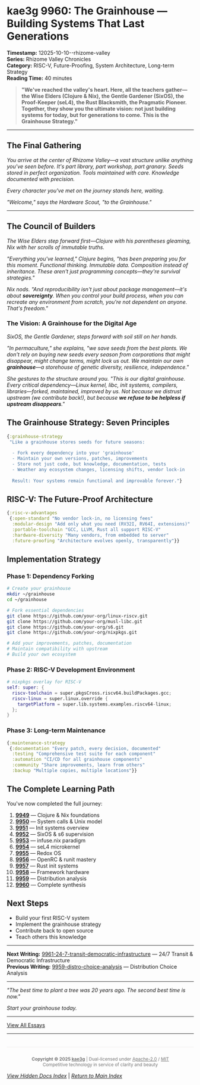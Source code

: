 # kae3g 9960: The Grainhouse — Building Systems That Last Generations

**Timestamp:** 12025-10-10--rhizome-valley  
**Series:** Rhizome Valley Chronicles  
**Category:** RISC-V, Future-Proofing, System Architecture, Long-term Strategy  
**Reading Time:** 40 minutes

> **"We've reached the valley's heart. Here, all the teachers gather—the Wise Elders (Clojure & Nix), the Gentle Gardener (SixOS), the Proof-Keeper (seL4), the Rust Blacksmith, the Pragmatic Pioneer. Together, they show you the ultimate vision: not just building systems for today, but for generations to come. This is the Grainhouse Strategy."**

---

## The Final Gathering

*You arrive at the center of Rhizome Valley—a vast structure unlike anything you've seen before. It's part library, part workshop, part granary. Seeds stored in perfect organization. Tools maintained with care. Knowledge documented with precision.*

*Every character you've met on the journey stands here, waiting.*

*"Welcome," says the Hardware Scout, "to the Grainhouse."*

---

## The Council of Builders

*The Wise Elders step forward first—Clojure with his parentheses gleaming, Nix with her scrolls of immutable truths.*

*"Everything you've learned," Clojure begins, "has been preparing you for this moment. Functional thinking. Immutable data. Composition instead of inheritance. These aren't just programming concepts—they're survival strategies."*

*Nix nods. "And reproducibility isn't just about package management—it's about **sovereignty**. When you control your build process, when you can recreate any environment from scratch, you're not dependent on anyone. That's freedom."*

### The Vision: A Grainhouse for the Digital Age

*SixOS, the Gentle Gardener, steps forward with soil still on her hands.*

*"In permaculture," she explains, "we save seeds from the best plants. We don't rely on buying new seeds every season from corporations that might disappear, might change terms, might lock us out. We maintain our own **grainhouse**—a storehouse of genetic diversity, resilience, independence."*

*She gestures to the structure around you. "This is our digital grainhouse. Every critical dependency—Linux kernel, libc, init systems, compilers, libraries—forked, maintained, improved by us. Not because we distrust upstream (we contribute back!), but because **we refuse to be helpless if upstream disappears**."*

## The Grainhouse Strategy: Seven Principles

```clojure
{:grainhouse-strategy
 "Like a grainhouse stores seeds for future seasons:
  
  - Fork every dependency into your 'grainhouse'
  - Maintain your own versions, patches, improvements
  - Store not just code, but knowledge, documentation, tests
  - Weather any ecosystem changes, licensing shifts, vendor lock-in
  
  Result: Your systems remain functional and improvable forever."}
```

## RISC-V: The Future-Proof Architecture

```clojure
{:risc-v-advantages
 {:open-standard "No vendor lock-in, no licensing fees"
  :modular-design "Add only what you need (RV32I, RV64I, extensions)"
  :portable-toolchain "GCC, LLVM, Rust all support RISC-V"
  :hardware-diversity "Many vendors, from embedded to server"
  :future-proofing "Architecture evolves openly, transparently"}}
```

## Implementation Strategy

### Phase 1: Dependency Forking

```bash
# Create your grainhouse
mkdir ~/grainhouse
cd ~/grainhouse

# Fork essential dependencies
git clone https://github.com/your-org/linux-riscv.git
git clone https://github.com/your-org/musl-libc.git  
git clone https://github.com/your-org/s6.git
git clone https://github.com/your-org/nixpkgs.git

# Add your improvements, patches, documentation
# Maintain compatibility with upstream
# Build your own ecosystem
```

### Phase 2: RISC-V Development Environment

```nix
# nixpkgs overlay for RISC-V
self: super: {
  riscv-toolchain = super.pkgsCross.riscv64.buildPackages.gcc;
  riscv-linux = super.linux.override {
    targetPlatform = super.lib.systems.examples.riscv64-linux;
  };
}
```

### Phase 3: Long-term Maintenance

```clojure
{:maintenance-strategy
 {:documentation "Every patch, every decision, documented"
  :testing "Comprehensive test suite for each component"
  :automation "CI/CD for all grainhouse components"
  :community "Share improvements, learn from others"
  :backup "Multiple copies, multiple locations"}}
```

## The Complete Learning Path

You've now completed the full journey:

1. **[9949](9949-intro-clojure-nix-ecosystem)** — Clojure & Nix foundations
2. **[9950](9950-system-calls-unix-model)** — System calls & Unix model  
3. **[9951](9951-init-systems-landscape)** — Init systems overview
4. **[9952](9952-sixos-introduction)** — SixOS & s6 supervision
5. **[9953](9953-infuse-nix-paradigm)** — infuse.nix paradigm
6. **[9954](9954-sel4-verified-microkernel)** — seL4 microkernel
7. **[9955](9955-redox-os-rust-microkernel)** — Redox OS
8. **[9956](9956-openrc-runit-mastery)** — OpenRC & runit mastery
9. **[9957](9957-rust-supervision-frameworks)** — Rust init systems
10. **[9958](9958-framework-hardware-guide)** — Framework hardware
11. **[9959](9959-distro-choice-analysis)** — Distribution analysis
12. **[9960](9960-grainhouse-risc-v-synthesis)** — Complete synthesis

## Next Steps

- Build your first RISC-V system
- Implement the grainhouse strategy
- Contribute back to open source
- Teach others this knowledge

---

**Next Writing:** [9961-24-7-transit-democratic-infrastructure](9961-24-7-transit-democratic-infrastructure) — 24/7 Transit & Democratic Infrastructure  
**Previous Writing:** [9959-distro-choice-analysis](9959-distro-choice-analysis) — Distribution Choice Analysis

---

*"The best time to plant a tree was 20 years ago. The second best time is now."*

*Start your grainhouse today.*

---

[View All Essays](/12025-10/)


---

<div style="text-align: center; opacity: 0.6; font-size: 0.85em; margin-top: 3em; padding-top: 1em; border-top: 1px solid rgba(139, 116, 94, 0.2);">

**Copyright © 2025 [kae3g](https://codeberg.org/kae3g/12025-10/)** | Dual-licensed under [Apache-2.0](https://www.apache.org/licenses/LICENSE-2.0) / [MIT](https://opensource.org/licenses/MIT)  
Competitive technology in service of clarity and beauty

</div>


*[View Hidden Docs Index](/12025-10/hidden-docs-index.html)* | *[Return to Main Index](/12025-10/)*